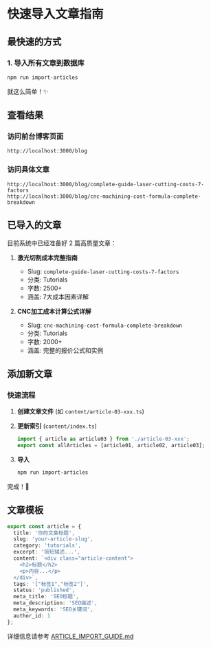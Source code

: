 # 快速导入文章指南

## 最快速的方式

### 1. 导入所有文章到数据库

```bash
npm run import-articles
```

就这么简单！✨

## 查看结果

### 访问前台博客页面
```
http://localhost:3000/blog
```

### 访问具体文章
```
http://localhost:3000/blog/complete-guide-laser-cutting-costs-7-factors
http://localhost:3000/blog/cnc-machining-cost-formula-complete-breakdown
```

## 已导入的文章

目前系统中已经准备好 2 篇高质量文章：

1. **激光切割成本完整指南**
   - Slug: `complete-guide-laser-cutting-costs-7-factors`
   - 分类: Tutorials
   - 字数: 2500+
   - 涵盖: 7大成本因素详解

2. **CNC加工成本计算公式详解**
   - Slug: `cnc-machining-cost-formula-complete-breakdown`
   - 分类: Tutorials
   - 字数: 2000+
   - 涵盖: 完整的报价公式和实例

## 添加新文章

### 快速流程

1. **创建文章文件** (如 `content/article-03-xxx.ts`)
   
2. **更新索引** (`content/index.ts`)
   ```typescript
   import { article as article03 } from './article-03-xxx';
   export const allArticles = [article01, article02, article03];
   ```

3. **导入**
   ```bash
   npm run import-articles
   ```

完成！🎉

## 文章模板

```typescript
export const article = {
  title: '你的文章标题',
  slug: 'your-article-slug',
  category: 'tutorials',
  excerpt: '简短描述...',
  content: `<div class="article-content">
    <h2>标题</h2>
    <p>内容...</p>
  </div>`,
  tags: '["标签1","标签2"]',
  status: 'published',
  meta_title: 'SEO标题',
  meta_description: 'SEO描述',
  meta_keywords: 'SEO关键词',
  author_id: 1
};
```

详细信息请参考 [ARTICLE_IMPORT_GUIDE.md](./ARTICLE_IMPORT_GUIDE.md)



